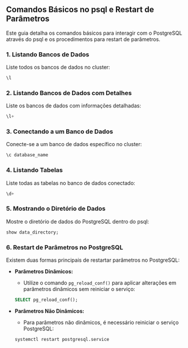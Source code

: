 ## Comandos Básicos no psql e Restart de Parâmetros

Este guia detalha os comandos básicos para interagir com o PostgreSQL através do psql e os procedimentos para restart de parâmetros.

### 1. Listando Bancos de Dados

Liste todos os bancos de dados no cluster:

```sql
\l
```

### 2. Listando Bancos de Dados com Detalhes

Liste os bancos de dados com informações detalhadas:

```sql
\l+
```

### 3. Conectando a um Banco de Dados

Conecte-se a um banco de dados específico no cluster:

```sql
\c database_name
```

### 4. Listando Tabelas

Liste todas as tabelas no banco de dados conectado:

```sql
\d+
```

### 5. Mostrando o Diretório de Dados

Mostre o diretório de dados do PostgreSQL dentro do psql:

```sql
show data_directory;
```

### 6. Restart de Parâmetros no PostgreSQL

Existem duas formas principais de restartar parâmetros no PostgreSQL:

* **Parâmetros Dinâmicos:**

    * Utilize o comando `pg_reload_conf()` para aplicar alterações em parâmetros dinâmicos sem reiniciar o serviço:

    ```sql
    SELECT pg_reload_conf();
    ```

* **Parâmetros Não Dinâmicos:**

    * Para parâmetros não dinâmicos, é necessário reiniciar o serviço PostgreSQL:

    ```bash
    systemctl restart postgresql.service
    ```
